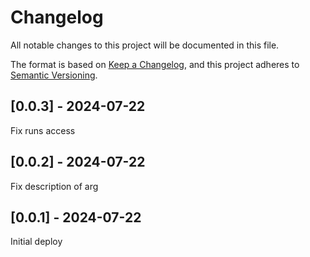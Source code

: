 # Changelog
All notable changes to this project will be documented in this file.

The format is based on [Keep a Changelog](https://keepachangelog.com/en/1.0.0/),
and this project adheres to [Semantic Versioning](https://semver.org/spec/v2.0.0.html).

## [0.0.3] - 2024-07-22
Fix runs access

## [0.0.2] - 2024-07-22
Fix description of arg

## [0.0.1] - 2024-07-22
Initial deploy
